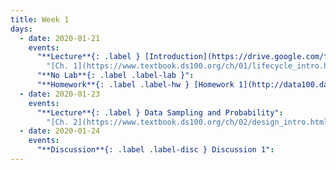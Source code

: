 ```yaml
---
title: Week 1
days:
  - date: 2020-01-21
    events:
      "**Lecture**{: .label } [Introduction](https://drive.google.com/file/d/13a80KfptueWk8VeFggbuw3C4bENTrZyi/view) ([webcast](https://www.youtube.com/watch?v=hKkPhqUcb0c))":
        "[Ch. 1](https://www.textbook.ds100.org/ch/01/lifecycle_intro.html)"
      "**No Lab**{: .label .label-lab }":
      "**Homework**{: .label .label-hw } [Homework 1](http://data100.datahub.berkeley.edu/hub/user-redirect/git-sync?repo=https://github.com/DS-100/sp20&subPath=hw/hw1/) (due Jan. 27)":
  - date: 2020-01-23
    events:
      "**Lecture**{: .label } Data Sampling and Probability":
        "[Ch. 2](https://www.textbook.ds100.org/ch/02/design_intro.html)"
  - date: 2020-01-24
    events:
      "**Discussion**{: .label .label-disc } Discussion 1":
---
```



